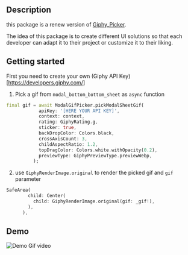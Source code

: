 ## Description
this package is a renew version of [Giphy_Picker](https://pub.dev/packages/giphy_picker).

The idea of this package is to create different UI solutions so that each developer can adapt it to their project or customize it to their liking.

## Getting started

First you need to create your own (Giphy API Key)[https://developers.giphy.com/]

1) Pick a gif from `modal_bottom_bottom_sheet` as `async` function
```dart
final gif = await ModalGifPicker.pickModalSheetGif(
            apiKey: '[HERE YOUR API KEY]',
            context: context,
            rating: GiphyRating.g,
            sticker: true,
            backDropColor: Colors.black,
            crossAxisCount: 3,
            childAspectRatio: 1.2,
            topDragColor: Colors.white.withOpacity(0.2),
            previewType: GiphyPreviewType.previewWebp,
          );

```

2) use `GiphyRenderImage.original` to render the picked gif and `gif` parameter
```dart
SafeArea(
        child: Center(
          child: GiphyRenderImage.original(gif: _gif!),
        ),
      ),
```

## Demo
![Demo Gif video](https://github.com/camilo1498/modal_gif_picker/blob/main/screenshots/giphydemo.gif)
